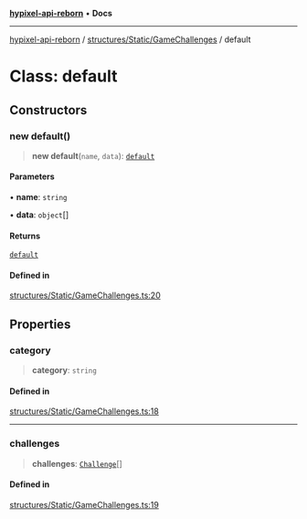 [**hypixel-api-reborn**](../../../../README.md) • **Docs**

***

[hypixel-api-reborn](../../../../modules.md) / [structures/Static/GameChallenges](../README.md) / default

# Class: default

## Constructors

### new default()

> **new default**(`name`, `data`): [`default`](default.md)

#### Parameters

• **name**: `string`

• **data**: `object`[]

#### Returns

[`default`](default.md)

#### Defined in

[structures/Static/GameChallenges.ts:20](https://github.com/Kathund/REBORN-docs-TEST/blob/226e7f6a62bb6bca87ef0828ac84e9098d59f860/src/structures/Static/GameChallenges.ts#L20)

## Properties

### category

> **category**: `string`

#### Defined in

[structures/Static/GameChallenges.ts:18](https://github.com/Kathund/REBORN-docs-TEST/blob/226e7f6a62bb6bca87ef0828ac84e9098d59f860/src/structures/Static/GameChallenges.ts#L18)

***

### challenges

> **challenges**: [`Challenge`](Challenge.md)[]

#### Defined in

[structures/Static/GameChallenges.ts:19](https://github.com/Kathund/REBORN-docs-TEST/blob/226e7f6a62bb6bca87ef0828ac84e9098d59f860/src/structures/Static/GameChallenges.ts#L19)
